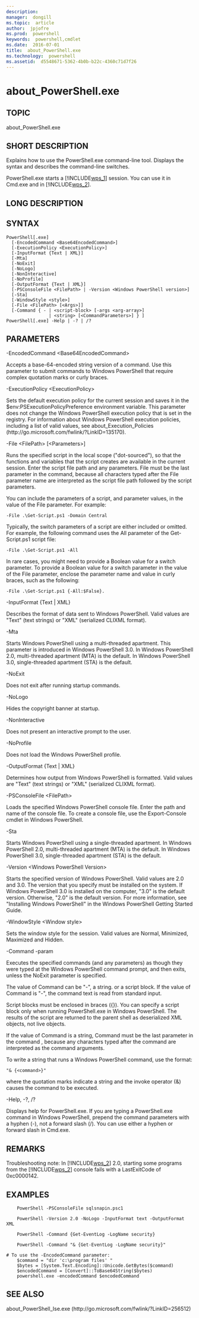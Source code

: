 ```yaml
---
description:  
manager:  dongill
ms.topic:  article
author:  jpjofre
ms.prod:  powershell
keywords:  powershell,cmdlet
ms.date:  2016-07-01
title:  about_PowerShell.exe
ms.technology:  powershell
ms.assetid:  d5548671-5362-4b0b-b22c-4360c71d7f26
---
```


# about_PowerShell.exe
## TOPIC  
 about\_PowerShell.exe  
  
## SHORT DESCRIPTION  
 Explains how to use the PowerShell.exe command\-line tool. Displays the syntax and describes the command\-line switches.  
  
 PowerShell.exe starts a [!INCLUDE[wps_1]()] session. You can use it in Cmd.exe and in [!INCLUDE[wps_2]()].  
  
## LONG DESCRIPTION  
  
## SYNTAX  
  
```  
PowerShell[.exe]  
  [-EncodedCommand <Base64EncodedCommand>]  
  [-ExecutionPolicy <ExecutionPolicy>]  
  [-InputFormat {Text | XML}]   
  [-Mta]  
  [-NoExit]  
  [-NoLogo]  
  [-NonInteractive]   
  [-NoProfile]   
  [-OutputFormat {Text | XML}]   
  [-PSConsoleFile <FilePath> | -Version <Windows PowerShell version>]  
  [-Sta]  
  [-WindowStyle <style>]  
  [-File <FilePath> [<Args>]]  
  [-Command { - | <script-block> [-args <arg-array>]  
                | <string> [<CommandParameters>] } ]  
PowerShell[.exe] -Help | -? | /?  
```  
  
## PARAMETERS  
 \-EncodedCommand \<Base64EncodedCommand\>  
  
 Accepts a base\-64\-encoded string version of a command. Use this parameter to submit commands to Windows PowerShell that require complex quotation marks or curly braces.  
  
 \-ExecutionPolicy \<ExecutionPolicy\>  
  
 Sets the default execution policy for the current session and saves it in the $env:PSExecutionPolicyPreference environment variable. This parameter does not change the Windows PowerShell execution policy that is set in the registry. For information about Windows PowerShell execution policies, including a list of valid values, see about\_Execution\_Policies \(http:\/\/go.microsoft.com\/fwlink\/?LinkID\=135170\).  
  
 \-File \<FilePath\> \[\<Parameters\>\]  
  
 Runs the specified script in the local scope \("dot\-sourced"\), so that the functions and variables that the script creates are available in the current session. Enter the script file path and any parameters. File must be the last parameter in the command, because all characters typed after the File parameter name are interpreted as the script file path followed by the script parameters.  
  
 You can include the parameters of a script, and parameter values, in the value of the File parameter. For example:  
  
```  
-File .\Get-Script.ps1 -Domain Central  
```  
  
 Typically, the switch parameters of a script are either included or omitted. For example, the following command uses the All parameter of the Get\-Script.ps1 script file:  
  
```  
-File .\Get-Script.ps1 -All  
```  
  
 In rare cases, you might need to provide a Boolean value for a switch parameter. To provide a Boolean value for a switch parameter in the value of the File parameter, enclose the parameter name and value in curly braces, such as the following:  
  
```  
-File .\Get-Script.ps1 {-All:$False}.  
```  
  
 \-InputFormat {Text &#124; XML}  
  
 Describes the format of data sent to Windows PowerShell. Valid values are "Text" \(text strings\) or "XML" \(serialized CLIXML format\).  
  
 \-Mta  
  
 Starts Windows PowerShell using a multi\-threaded apartment. This parameter is introduced in Windows PowerShell 3.0. In Windows PowerShell 2.0, multi\-threaded apartment \(MTA\) is the default. In Windows PowerShell 3.0, single\-threaded apartment \(STA\) is the default.  
  
 \-NoExit  
  
 Does not exit after running startup commands.  
  
 \-NoLogo  
  
 Hides the copyright banner at startup.  
  
 \-NonInteractive  
  
 Does not present an interactive prompt to the user.  
  
 \-NoProfile  
  
 Does not load the Windows PowerShell profile.  
  
 \-OutputFormat {Text &#124; XML}  
  
 Determines how output from Windows PowerShell is formatted. Valid values are "Text" \(text strings\) or "XML" \(serialized CLIXML format\).  
  
 \-PSConsoleFile \<FilePath\>  
  
 Loads the specified Windows PowerShell console file. Enter the path and name of the console file. To create a console file, use the Export\-Console cmdlet in Windows PowerShell.  
  
 \-Sta  
  
 Starts Windows PowerShell using a single\-threaded apartment. In Windows PowerShell 2.0, multi\-threaded apartment \(MTA\) is the default. In Windows PowerShell 3.0, single\-threaded apartment \(STA\) is the default.  
  
 \-Version \<Windows PowerShell Version\>  
  
 Starts the specified version of Windows PowerShell. Valid values are 2.0 and 3.0. The version that you specify must be installed on the system. If Windows PowerShell 3.0 is installed on the computer, "3.0" is the default version. Otherwise, "2.0" is the default version. For more information, see "Installing Windows PowerShell" in the Windows PowerShell Getting Started Guide.  
  
 \-WindowStyle \<Window style\>  
  
 Sets the window style for the session. Valid values are Normal, Minimized, Maximized and Hidden.  
  
 \-Command \-param  
  
 Executes the specified commands \(and any parameters\) as though they were typed at the Windows PowerShell command prompt, and then exits, unless the NoExit parameter is specified.  
  
 The value of Command can be "\-", a string. or a script block. If the value of Command is "\-", the command text is read from standard input.  
  
 Script blocks must be enclosed in braces \({}\). You can specify a script block only when running PowerShell.exe in Windows PowerShell. The results of the script are returned to the parent shell as deserialized XML objects, not live objects.  
  
 If the value of Command is a string, Command must be the last parameter in the command , because any characters typed after the command are interpreted as the command arguments.  
  
 To write a string that runs a Windows PowerShell command, use the format:  
  
```  
"& {<command>}"  
```  
  
 where the quotation marks indicate a string and the invoke operator \(&\) causes the command to be executed.  
  
 \-Help, \-?, \/?  
  
 Displays help for PowerShell.exe. If you are typing a PowerShell.exe command in Windows PowerShell, prepend the command parameters with a hyphen \(\-\), not a forward slash \(\/\). You can use either a hyphen or  forward slash in Cmd.exe.  
  
## REMARKS  
 Troubleshooting note: In [!INCLUDE[wps_2]()] 2.0, starting some programs from the [!INCLUDE[wps_2]()] console fails with a LastExitCode of 0xc0000142.  
  
## EXAMPLES  
  
```  
    PowerShell -PSConsoleFile sqlsnapin.psc1  
  
    PowerShell -Version 2.0 -NoLogo -InputFormat text -OutputFormat XML  
  
    PowerShell -Command {Get-EventLog -LogName security}  
  
    PowerShell -Command "& {Get-EventLog -LogName security}"  
  
# To use the -EncodedCommand parameter:  
    $command = "dir 'c:\program files' "  
    $bytes = [System.Text.Encoding]::Unicode.GetBytes($command)  
    $encodedCommand = [Convert]::ToBase64String($bytes)  
    powershell.exe -encodedCommand $encodedCommand  
```  
  
## SEE ALSO  
 about\_PowerShell\_Ise.exe \(http:\/\/go.microsoft.com\/fwlink\/?LinkID\=256512\)

